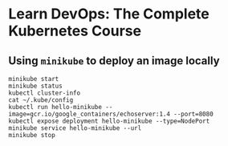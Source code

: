 # Learn DevOps: The Complete Kubernetes Course

## Using `minikube` to deploy an image locally

``` shell
minikube start
minikube status
kubectl cluster-info
cat ~/.kube/config
kubectl run hello-minikube --image=gcr.io/google_containers/echoserver:1.4 --port=8080
kubectl expose deployment hello-minikube --type=NodePort
minikube service hello-minikube --url
minikube stop
```
